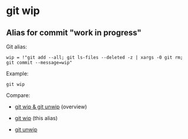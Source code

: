 # git wip

## Alias for commit "work in progress"

Git alias:

```git
wip = !"git add --all; git ls-files --deleted -z | xargs -0 git rm; git commit --message=wip"
```

Example:

```shell
git wip
```

Compare:

* [git wip & git unwip](../git-wip-git-unwip) (overview)

* [git wip](../git-wip) (this alias)

* [git unwip](../git-unwip)
